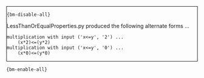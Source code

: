 <div style="border:1px solid black;">

`{bm-disable-all}`

LessThanOrEqualProperties.py produced the following alternate forms ...

```
multiplication with input ('x<=y', '2') ...
    (x*2)<=(y*2)
multiplication with input ('x<=y', '0') ...
    (x*0)<=(y*0)
```

</div>

`{bm-enable-all}`

